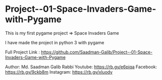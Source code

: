 # Project--01-Space-Invaders-Game-with-Pygame
This is my first pygame project => Space Invaders Game

I have made the project in python 3 with pygame

Full Project Link : https://github.com/Saadman-Galib/Project--01-Space-Invaders-Game-with-Pygame

Author: Md. Saadman Galib Rabbi
Youtube: https://rb.gy/e6piqa
Facebook: https://rb.gy/9ckb8m
Instagram: https://rb.gy/xluody
